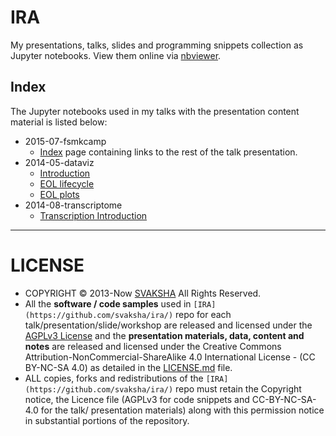 # IRA

My presentations, talks, slides and programming snippets collection as Jupyter notebooks. View them online via [nbviewer](http://nbviewer.ipython.org/github/svaksha/ira/). 


## Index

The Jupyter notebooks used in my talks with the presentation content material is listed below:

+ 2015-07-fsmkcamp
   + [Index](http://nbviewer.ipython.org/github/svaksha/ira/blob/master/2015-07-fsmkcamp/00_index.ipynb) page containing links to the rest of the talk presentation.
+ 2014-05-dataviz
   + [Introduction](http://nbviewer.ipython.org/github/svaksha/ira/blob/master/2014-05-dataviz/01_DV_IML_intro.ipynb)
   + [EOL lifecycle](http://nbviewer.ipython.org/github/svaksha/ira/blob/master/2014-05-dataviz/02_DV_EOL_lifecycle.ipynb)
   + [EOL plots](http://nbviewer.ipython.org/github/svaksha/ira/blob/master/2014-05-dataviz/03_DV_EOL_plots.ipynb)
+ 2014-08-transcriptome
   + [Transcription Introduction](http://nbviewer.ipython.org/github/svaksha/ira/blob/master/2014-08-transcriptome/01_transcriptome_intro.ipynb)

----

# LICENSE
+ COPYRIGHT © 2013-Now [SVAKSHA](http://svaksha.com/pages/Bio) All Rights Reserved. 
+ All the __software / code samples__ used in `[IRA](https://github.com/svaksha/ira/)` repo for each talk/presentation/slide/workshop are released and licensed under the [AGPLv3 License](http://www.gnu.org/licenses/agpl.html) and the __presentation materials, data, content and notes__ are released and licensed under the Creative Commons Attribution-NonCommercial-ShareAlike 4.0 International License - (CC BY-NC-SA 4.0) as detailed in the [LICENSE.md](https://github.com/svaksha/ira/blob/master/LICENSE.md) file. 
+ ALL copies, forks and redistributions of the `[IRA](https://github.com/svaksha/ira/)` repo must retain the Copyright notice, the Licence file (AGPLv3 for code snippets and CC-BY-NC-SA-4.0 for the talk/ presentation materials) along with this permission notice in substantial portions of the repository.

